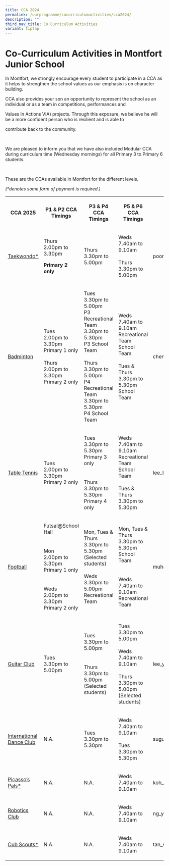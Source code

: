 ```yaml
---
title: CCA 2024
permalink: /ourprogramme/cocurriculumactivities/cca2024/
description: ""
third_nav_title: Co Curriculum Activities
variant: tiptap
---
```

<h1><strong>Co-Curriculum Activities in Montfort Junior School</strong></h1>
<p>In Montfort, we strongly encourage every student to participate in a CCA
as it helps to strengthen the school values as our emphasis is on character
building.
<br>
</p>
<p>CCA also provides your son an opportunity to represent the school as an
individual or as a team in competitions, performances and&nbsp;</p>
<p>Values In Actions VIA) projects. Through this exposure, we believe he
will be a more confident person who is resilient and is able to</p>
<p>contribute back to the community.</p>
<p>&nbsp;</p>
<p>We are pleased to inform you that we have also included Modular CCA during
curriculum time (Wednesday mornings) for all Primary 3 to Primary 6 students.</p>
<p>&nbsp;</p>
<p>These are the CCAs available in Montfort for the different levels.</p>
<p><em>(*denotes some form of payment is required.)</em>
</p>
<table style="minWidth: 125px">
<colgroup>
<col>
<col>
<col>
<col>
<col>
</colgroup>
<tbody>
<tr>
<th rowspan="1" colspan="1">
<p>CCA 2025</p>
</th>
<th rowspan="1" colspan="1">
<p>P1 &amp; P2 CCA Timings</p>
</th>
<th rowspan="1" colspan="1">
<p>P3 &amp; P4 CCA Timings</p>
</th>
<th rowspan="1" colspan="1">
<p>P5 &amp; P6 CCA Timings</p>
</th>
<th rowspan="1" colspan="1">
<p>Teacher-in-charge</p>
</th>
</tr>
<tr>
<td rowspan="1" colspan="1">
<p><a href="https://www.montfortjunior.moe.edu.sg/our-programme/Co-Curriculum-Activities/Taekwondo/" rel="noopener noreferrer" target="_blank">Taekwondo*</a>
</p>
</td>
<td rowspan="1" colspan="1">
<p>Thurs
<br>2.00pm to 3.30pm</p>
<p><strong>Primary 2 only</strong>
</p>
</td>
<td rowspan="1" colspan="1">
<p>Thurs
<br>3.30pm to 5.00pm</p>
</td>
<td rowspan="1" colspan="1">
<p>Weds
<br>7.40am to 9.10am
<br>
<br>Thurs
<br>3.30pm to 5.00pm</p>
</td>
<td rowspan="1" colspan="1">
<p>poongodi_chinniah@schools.gov.sg</p>
</td>
</tr>
<tr>
<td rowspan="1" colspan="1">
<p><a href="https://www.montfortjunior.moe.edu.sg/our-programme/co-curriculum-activities/badminton/" rel="noopener noreferrer" target="_blank">Badminton</a>
</p>
</td>
<td rowspan="1" colspan="1">
<p>Tues
<br>2.00pm to 3.30pm
<br>Primary 1 only
<br>
<br>Thurs
<br>2.00pm to 3.30pm
<br>Primary 2 only</p>
</td>
<td rowspan="1" colspan="1">
<p>Tues
<br>3.30pm to 5.00pm
<br>P3 Recreational Team
<br>3.30pm to 5.30pm
<br>P3 School Team
<br>
<br>Thurs
<br>3.30pm to 5.00pm
<br>P4 Recreational Team
<br>3.30pm to 5.30pm
<br>P4 School Team</p>
</td>
<td rowspan="1" colspan="1">
<p>Weds
<br>7.40am to 9.10am
<br>Recreational Team
<br>School Team
<br>
<br>Tues &amp; Thurs
<br>3.30pm to 5.30pm
<br>School Team</p>
</td>
<td rowspan="1" colspan="1">
<p>chen_junlong@schools.gov.sg</p>
</td>
</tr>
<tr>
<td rowspan="1" colspan="1">
<p><a href="https://www.montfortjunior.moe.edu.sg/our-programme/co-curriculum-activities/table-tennis/" rel="noopener noreferrer" target="_blank">Table Tennis</a>
</p>
</td>
<td rowspan="1" colspan="1">
<p>Tues
<br>2.00pm to 3.30pm
<br>Primary 2 only</p>
</td>
<td rowspan="1" colspan="1">
<p>Tues
<br>3.30pm to 5.30pm
<br>Primary 3 only
<br>
<br>
<br>Thurs
<br>3.30pm to 5.30pm
<br>Primary 4 only</p>
</td>
<td rowspan="1" colspan="1">
<p>Weds
<br>7.40am to 9.10am
<br>Recreational Team
<br>School Team
<br>
<br>Tues &amp; Thurs
<br>3.30pm to 5.30pm</p>
</td>
<td rowspan="1" colspan="1">
<p>lee_li_yun_jessalyn@schools.gov.sg</p>
</td>
</tr>
<tr>
<td rowspan="1" colspan="1">
<p><a href="https://www.montfortjunior.moe.edu.sg/our-programme/co-curriculum-activities/football/" rel="noopener noreferrer" target="_blank">Football</a>
</p>
</td>
<td rowspan="1" colspan="1">
<p>Futsal@School Hall
<br>
<br>
<br>Mon
<br>2.00pm to 3.30pm
<br>Primary 1 only
<br>
<br>
<br>Weds
<br>2.00pm to 3.30pm
<br>Primary 2 only</p>
</td>
<td rowspan="1" colspan="1">
<p>Mon, Tues &amp; Thurs
<br>3.30pm to 5.30pm
<br>(Selected students)
<br>
<br>Weds
<br>3.30pm to 5.00pm
<br>Recreational Team</p>
</td>
<td rowspan="1" colspan="1">
<p>Mon, Tues &amp; Thurs
<br>3.30pm to 5.30pm
<br>School Team
<br>
<br>
<br>Weds
<br>7.40am to 9.10am
<br>Recreational Team</p>
</td>
<td rowspan="1" colspan="1">
<p>muhammad_taufiq_adam@schools.gov.sg</p>
</td>
</tr>
<tr>
<td rowspan="1" colspan="1">
<p><a href="https://www.montfortjunior.moe.edu.sg/our-programme/co-curriculum-activities/guitar-club/" rel="noopener noreferrer" target="_blank">Guitar Club</a>
</p>
</td>
<td rowspan="1" colspan="1">
<p>Tues
<br>3.30pm to 5.00pm</p>
</td>
<td rowspan="1" colspan="1">
<p>Tues
<br>3.30pm to 5.00pm
<br>
<br>
<br>Thurs
<br>3.30pm to 5.00pm
<br>(Selected students)</p>
</td>
<td rowspan="1" colspan="1">
<p>Tues
<br>3.30pm to 5.00pm
<br>
<br>Weds
<br>7.40am to 9.10am
<br>
<br>Thurs
<br>3.30pm to 5.00pm
<br>(Selected students)</p>
</td>
<td rowspan="1" colspan="1">
<p>lee_yu_ying@schools.gov.sg</p>
</td>
</tr>
<tr>
<td rowspan="1" colspan="1">
<p><a href="https://www.montfortjunior.moe.edu.sg/our-programme/co-curriculum-activities/dance-club/" rel="noopener noreferrer" target="_blank">International Dance Club</a>
</p>
</td>
<td rowspan="1" colspan="1">
<p>N.A.</p>
</td>
<td rowspan="1" colspan="1">
<p>Tues
<br>3.30pm to 5.30pm</p>
</td>
<td rowspan="1" colspan="1">
<p>Weds
<br>7.40am to 9.10am
<br>
<br>Tues
<br>3.30pm to 5.30pm</p>
</td>
<td rowspan="1" colspan="1">
<p>suguna_bai_balasundaram@schools.gov.sg</p>
</td>
</tr>
<tr>
<td rowspan="1" colspan="1">
<p><a href="https://www.montfortjunior.moe.edu.sg/our-programme/co-curriculum-activities/picassos-pals/" rel="noopener noreferrer" target="_blank">Picasso’s Pals*</a>
</p>
</td>
<td rowspan="1" colspan="1">
<p>N.A.</p>
</td>
<td rowspan="1" colspan="1">
<p>N.A.</p>
</td>
<td rowspan="1" colspan="1">
<p>Weds
<br>7.40am to 9.10am</p>
</td>
<td rowspan="1" colspan="1">
<p>koh_aik_hoon@schools.gov.sg</p>
</td>
</tr>
<tr>
<td rowspan="1" colspan="1">
<p><a href="https://www.montfortjunior.moe.edu.sg/our-programme/co-curriculum-activities/robotics-club/" rel="noopener noreferrer" target="_blank">Robotics Club</a>
</p>
</td>
<td rowspan="1" colspan="1">
<p>N.A.</p>
</td>
<td rowspan="1" colspan="1">
<p>N.A.</p>
</td>
<td rowspan="1" colspan="1">
<p>Weds
<br>7.40am to 9.10am</p>
</td>
<td rowspan="1" colspan="1">
<p>ng_yong_chiang@schools.gov.sg</p>
</td>
</tr>
<tr>
<td rowspan="1" colspan="1">
<p><a href="https://www.montfortjunior.moe.edu.sg/our-programme/co-curriculum-activities/cub-scouts/" rel="noopener noreferrer" target="_blank">Cub Scouts*</a>
</p>
</td>
<td rowspan="1" colspan="1">
<p>N.A.</p>
</td>
<td rowspan="1" colspan="1">
<p>N.A.</p>
</td>
<td rowspan="1" colspan="1">
<p>Weds
<br>7.40am to 9.10am</p>
</td>
<td rowspan="1" colspan="1">
<p>tan_soo_huat@schools.gov.sg</p>
</td>
</tr>
</tbody>
</table>
<p></p>